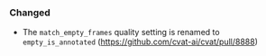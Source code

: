 ### Changed

- The `match_empty_frames` quality setting is renamed to `empty_is_annotated`
  (<https://github.com/cvat-ai/cvat/pull/8888>)
